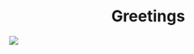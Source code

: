 
<h1 align="center"">Greetings</h1>
 <img  align="center" src="https://img.freepik.com/free-photo/adorable-looking-kitten-with-yarn_23-2150886292.jpg?semt=ais_hybrid">


